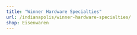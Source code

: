 ```yaml
---
title: "Winner Hardware Specialties"
url: /indianapolis/winner-hardware-specialties/
shop: Eisenwaren
---
```

